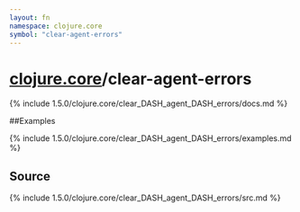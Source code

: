 ```yaml
---
layout: fn
namespace: clojure.core
symbol: "clear-agent-errors"
---
```


# [clojure.core](../)/clear-agent-errors

{% include 1.5.0/clojure.core/clear_DASH_agent_DASH_errors/docs.md %}

##Examples

{% include 1.5.0/clojure.core/clear_DASH_agent_DASH_errors/examples.md %}
## Source
{% include 1.5.0/clojure.core/clear_DASH_agent_DASH_errors/src.md %}

